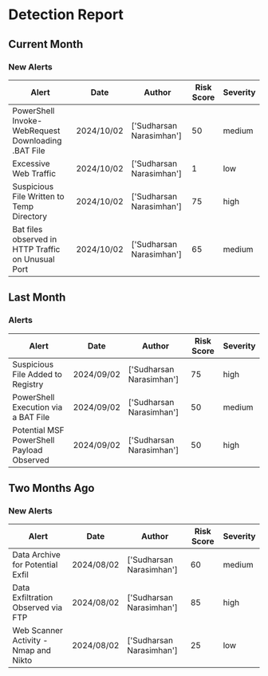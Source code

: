 # Detection Report
## Current Month
### New Alerts
| Alert | Date | Author | Risk Score | Severity |
| --- | --- | --- | --- | --- |
|PowerShell Invoke-WebRequest Downloading .BAT File|2024/10/02|['Sudharsan Narasimhan']|50|medium|
|Excessive Web Traffic|2024/10/02|['Sudharsan Narasimhan']|1|low|
|Suspicious File Written to Temp Directory|2024/10/02|['Sudharsan Narasimhan']|75|high|
|Bat files observed in HTTP Traffic on Unusual Port |2024/10/02|['Sudharsan Narasimhan']|65|medium|
## Last Month
### Alerts
| Alert | Date | Author | Risk Score | Severity |
| --- | --- | --- | --- | --- |
|Suspicious File Added to Registry|2024/09/02|['Sudharsan Narasimhan']|75|high|
|PowerShell Execution via a BAT File|2024/09/02|['Sudharsan Narasimhan']|50|medium|
|Potential MSF PowerShell Payload Observed|2024/09/02|['Sudharsan Narasimhan']|50|high|
## Two Months Ago
### New Alerts
| Alert | Date | Author | Risk Score | Severity |
| --- | --- | --- | --- | --- |
|Data Archive for Potential Exfil|2024/08/02|['Sudharsan Narasimhan']|60|medium|
|Data Exfiltration Observed via FTP|2024/08/02|['Sudharsan Narasimhan']|85|high|
|Web Scanner Activity - Nmap and Nikto|2024/08/02|['Sudharsan Narasimhan']|25|low|

